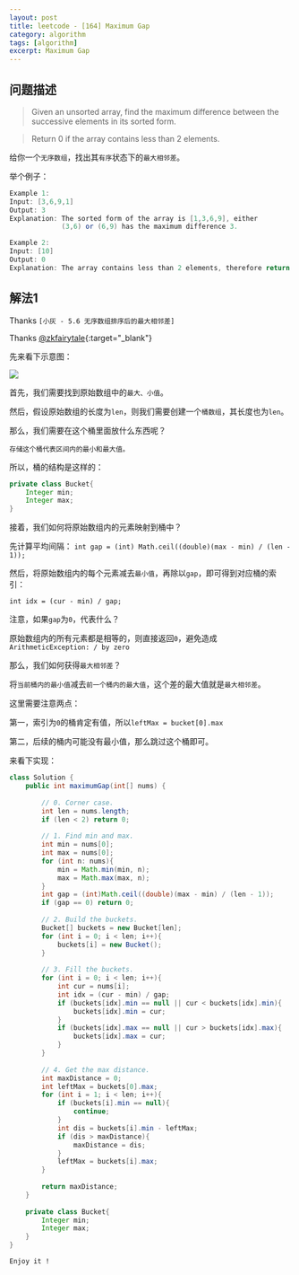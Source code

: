 ```yaml
---
layout: post
title: leetcode - [164] Maximum Gap
category: algorithm
tags: [algorithm]
excerpt: Maximum Gap
---
```


## 问题描述  

> Given an unsorted array, find the maximum difference between the successive elements in its sorted form.  

> Return 0 if the array contains less than 2 elements.  

给你一个`无序数组`，找出其`有序`状态下的`最大相邻差`。  

举个例子：  

``` java
Example 1:
Input: [3,6,9,1]
Output: 3
Explanation: The sorted form of the array is [1,3,6,9], either
             (3,6) or (6,9) has the maximum difference 3.

Example 2:
Input: [10]
Output: 0
Explanation: The array contains less than 2 elements, therefore return 0.
```


## 解法1  

Thanks `[小灰 - 5.6 无序数组排序后的最大相邻差]`  

Thanks [@zkfairytale](https://leetcode.com/problems/maximum-gap/discuss/50643/bucket-sort-JAVA-solution-with-explanation-O(N)-time-and-space){:target="_blank"}  


先来看下示意图：  

![](https://yyc-images.oss-cn-beijing.aliyuncs.com/leetcode_164_key.png)  

首先，我们需要找到原始数组中的`最大、小值`。  

然后，假设原始数组的长度为`len`，则我们需要创建一个`桶数组`，其长度也为`len`。  

那么，我们需要在这个桶里面放什么东西呢？  

`存储这个桶代表区间内的最小和最大值。`  

所以，桶的结构是这样的：  

``` java
private class Bucket{
    Integer min;
    Integer max;
}
```

接着，我们如何将原始数组内的元素映射到桶中？  

先计算平均间隔：  `int gap = (int) Math.ceil((double)(max - min) / (len - 1));`  


然后，将原始数组内的每个元素减去`最小值`，再除以`gap`，即可得到对应桶的索引：  

`int idx = (cur - min) / gap;`  

注意，如果`gap`为`0`，代表什么？  

原始数组内的所有元素都是相等的，则直接返回`0`，避免造成`ArithmeticException: / by zero`  

那么，我们如何获得`最大相邻差`？  

将`当前桶内的最小值`减去`前一个桶内的最大值`，这个差的最大值就是`最大相邻差`。  


这里需要注意两点：  

第一，索引为`0`的桶肯定有值，所以`leftMax = bucket[0].max`  

第二，后续的桶内可能没有最小值，那么跳过这个桶即可。  

来看下实现：  


``` java
class Solution {
    public int maximumGap(int[] nums) {
        
        // 0. Corner case.
        int len = nums.length;
        if (len < 2) return 0;
        
        // 1. Find min and max.
        int min = nums[0];
        int max = nums[0];
        for (int n: nums){
            min = Math.min(min, n);
            max = Math.max(max, n);
        }
        int gap = (int)Math.ceil((double)(max - min) / (len - 1));
        if (gap == 0) return 0;
        
        // 2. Build the buckets.
        Bucket[] buckets = new Bucket[len];
        for (int i = 0; i < len; i++){
            buckets[i] = new Bucket();
        }
        
        // 3. Fill the buckets.
        for (int i = 0; i < len; i++){
            int cur = nums[i];
            int idx = (cur - min) / gap;
            if (buckets[idx].min == null || cur < buckets[idx].min){
                buckets[idx].min = cur;
            }
            if (buckets[idx].max == null || cur > buckets[idx].max){
                buckets[idx].max = cur;
            }
        }
        
        // 4. Get the max distance.
        int maxDistance = 0;
        int leftMax = buckets[0].max;
        for (int i = 1; i < len; i++){
            if (buckets[i].min == null){
                continue;
            }
            int dis = buckets[i].min - leftMax;
            if (dis > maxDistance){
                maxDistance = dis;
            }
            leftMax = buckets[i].max;
        }
        
        return maxDistance;
    }
    
    private class Bucket{
        Integer min;
        Integer max;
    }
}
```

`Enjoy it ! `